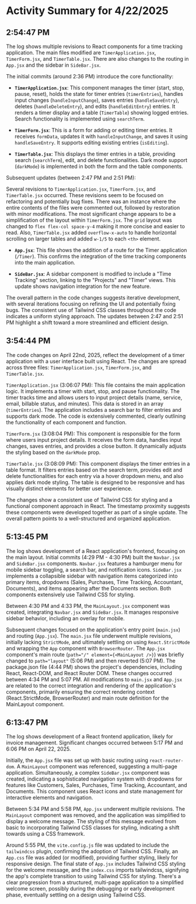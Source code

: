 # Activity Summary for 4/22/2025

## 2:54:47 PM
The log shows multiple revisions to React components for a time tracking application.  The main files modified are `TimerApplication.jsx`, `TimerForm.jsx`, and `TimerTable.jsx`.  There are also changes to the routing in `App.jsx` and the sidebar in `SideBar.jsx`.

The initial commits (around 2:36 PM) introduce the core functionality:

* **`TimerApplication.jsx`**: This component manages the timer (start, stop, pause, reset),  holds the state for timer entries (`timerEntries`), handles input changes (`handleInputChange`), saves entries (`handleSaveEntry`), deletes (`handleDeleteEntry`), and edits (`handleEditEntry`) entries.  It renders a timer display and a table (`TimerTable`) showing logged entries. Search functionality is implemented using `searchTerm`.

* **`TimerForm.jsx`**:  This is a form for adding or editing timer entries. It receives `formData`, updates it with `handleInputChange`, and saves it using `handleSaveEntry`.  It supports editing existing entries (`isEditing`).

* **`TimerTable.jsx`**: This displays the timer entries in a table, providing search (`searchTerm`), edit, and delete functionalities.  Dark mode support (`darkMode`) is implemented in both the form and the table components.


Subsequent updates (between 2:47 PM and 2:51 PM):

Several revisions to `TimerApplication.jsx`, `TimerForm.jsx`, and `TimerTable.jsx`  occurred.  These revisions seem to be focused on refactoring and potentially bug fixes. There was an instance where the entire contents of the files were commented out, followed by restoration with minor modifications. The most significant change appears to be a simplification of the layout within `TimerForm.jsx`. The `grid` layout was changed to `flex flex-col space-y-4` making it more concise and easier to read. Also, `TimerTable.jsx` added `overflow-x-auto` to handle horizontal scrolling on larger tables and added `w-1/5` to each `<th>` element.

* **`App.jsx`**: This file shows the addition of a route for the Timer application (`/Timer`).  This confirms the integration of the time tracking components into the main application.

* **`SideBar.jsx`**: A sidebar component is modified to include a "Time Tracking" section, linking to the "Projects" and "Timer" views.  This update shows navigation integration for the new feature.

The overall pattern in the code changes suggests iterative development, with several iterations focusing on refining the UI and potentially fixing bugs. The consistent use of Tailwind CSS classes throughout the code indicates a uniform styling approach.  The updates between 2:47 and 2:51 PM highlight a shift toward a more streamlined and efficient design.


## 3:54:44 PM
The code changes on April 22nd, 2025, reflect the development of a timer application with a user interface built using React.  The changes are spread across three files: `TimerApplication.jsx`, `TimerForm.jsx`, and `TimerTable.jsx`.

`TimerApplication.jsx` (3:06:07 PM): This file contains the main application logic. It implements a timer with start, stop, and pause functionality.  The timer tracks time and allows users to input project details (name, service, email, billable status, and minutes).  This data is stored in an array (`timerEntries`).  The application includes a search bar to filter entries and supports dark mode. The code is extensively commented, clearly outlining the functionality of each component and function.

`TimerForm.jsx` (3:08:04 PM): This component is responsible for the form where users input project details. It receives the form data, handles input changes, saves entries, and provides a close button.  It dynamically adjusts the styling based on the `darkMode` prop.

`TimerTable.jsx` (3:08:09 PM): This component displays the timer entries in a table format. It filters entries based on the search term, provides edit and delete functionalities for each entry via a hover dropdown menu, and also applies dark mode styling.  The table is designed to be responsive and has visually distinct elements for better user experience.

The changes show a consistent use of Tailwind CSS for styling and a functional component approach in React.  The timestamp proximity suggests these components were developed together as part of a single update. The overall pattern points to a well-structured and organized application.


## 5:13:45 PM
The log shows development of a React application's frontend, focusing on the main layout.  Initial commits (4:29 PM - 4:30 PM) built the `Navbar.jsx` and `SideBar.jsx` components.  `Navbar.jsx`  features a hamburger menu for mobile sidebar toggling, a search bar, and notification icons. `SideBar.jsx` implements a collapsible sidebar with navigation items categorized into primary items, dropdowns (Sales, Purchases, Time Tracking, Accountant, Documents), and items appearing after the Documents section.  Both components extensively use Tailwind CSS for styling.

Between 4:30 PM and 4:33 PM, the `MainLayout.jsx` component was created, integrating `Navbar.jsx` and `SideBar.jsx`.  It manages responsive sidebar behavior, including an overlay for mobile.

Subsequent changes focused on the application's entry point (`main.jsx`) and routing (`App.jsx`). The `main.jsx` file underwent multiple revisions, initially lacking `StrictMode`, and ultimately settling on using `React.StrictMode` and wrapping the `App` component with `BrowserRouter`.  The `App.jsx` component's main route (`path="/" element={<MainLayout />}`) was briefly changed to `path="layout"` (5:06 PM) and then reverted (5:07 PM).  The package.json file (4:44 PM) shows the project's dependencies, including React, React-DOM, and React Router DOM.  These changes occurred between 4:34 PM and 5:07 PM.  All modifications to `main.jsx` and `App.jsx` are related to the correct integration and rendering of the application's components, primarily ensuring the correct rendering context (React.StrictMode, BrowserRouter) and main route definition for the MainLayout component.


## 6:13:47 PM
The log shows development of a React frontend application, likely for invoice management.  Significant changes occurred between 5:17 PM and 6:06 PM on April 22, 2025.

Initially, the `App.jsx` file was set up with basic routing using `react-router-dom`. A `MainLayout` component was referenced, suggesting a multi-page application.  Simultaneously, a complex `SideBar.jsx` component was created, indicating a sophisticated navigation system with dropdowns for features like Customers, Sales, Purchases, Time Tracking, Accountant, and Documents.  This component uses React icons and state management for interactive elements and navigation.

Between 5:34 PM and 5:58 PM,  `App.jsx` underwent multiple revisions.  The `MainLayout` component was removed, and the application was simplified to display a welcome message. The styling of this message evolved from basic to incorporating Tailwind CSS classes for styling, indicating a shift towards using a CSS framework.

Around 5:55 PM, the `vite.config.js` file was updated to include the `tailwindcss` plugin, confirming the adoption of Tailwind CSS.  Finally, an `App.css` file was added (or modified), providing further styling, likely for responsive design.  The final state of `App.jsx` includes Tailwind CSS styling for the welcome message, and the `index.css` imports tailwindcss, signifying the app's complete transition to using Tailwind CSS for styling.  There's a clear progression from a structured, multi-page application to a simplified welcome screen, possibly during the debugging or early development phase, eventually settling on a design using Tailwind CSS.
